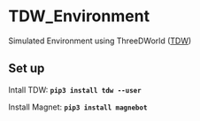 # TDW_Environment
Simulated Environment using ThreeDWorld ([TDW](https://github.com/threedworld-mit/tdw))

## Set up
Intall TDW: **`pip3 install tdw --user`**

Install Magnet: **`pip3 install magnebot`**
